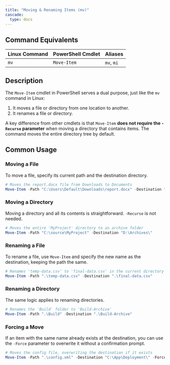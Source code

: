 ```yaml
---
title: "Moving & Renaming Items (mv)"
cascade:
  type: docs
---
```


## Command Equivalents

| Linux Command | PowerShell Cmdlet | Aliases  |
|---------------|-------------------|----------|
| `mv`          | `Move-Item`       | `mv`, `mi` |

## Description

The `Move-Item` cmdlet in PowerShell serves a dual purpose, just like the `mv` command in Linux:

1. It moves a file or directory from one location to another.
2. It renames a file or directory.

A key difference from other cmdlets is that `Move-Item` **does not require the `-Recurse` parameter** when moving a directory that contains items. The command moves the entire directory tree by default.

## Common Usage

### Moving a File

To move a file, specify its current path and the destination directory.

```powershell
# Moves the report.docx file from Downloads to Documents
Move-Item -Path "C:\Users\Default\Downloads\report.docx" -Destination "C:\Users\Default\Documents\"
```

### Moving a Directory

Moving a directory and all its contents is straightforward. `-Recurse` is not needed.

```powerShell
# Moves the entire 'MyProject' directory to an archive folder
Move-Item -Path "C:\source\MyProject" -Destination "D:\Archives\"
```

### Renaming a File

To rename a file, use `Move-Item` and specify the new name as the destination, keeping the path the same.

```powerShell
# Renames 'temp-data.csv' to 'final-data.csv' in the current directory
Move-Item -Path ".\temp-data.csv" -Destination ".\final-data.csv"
```

### Renaming a Directory

The same logic applies to renaming directories.

```powerShell
# Renames the 'Build' folder to 'Build-Archive'
Move-Item -Path ".\Build" -Destination ".\Build-Archive"
```

### Forcing a Move

If an item with the same name already exists at the destination, you can use the `-Force` parameter to overwrite it without a confirmation prompt.

```powerShell
# Moves the config file, overwriting the destination if it exists
Move-Item -Path ".\config.xml" -Destination "C:\App\Deployment\" -Force
```
